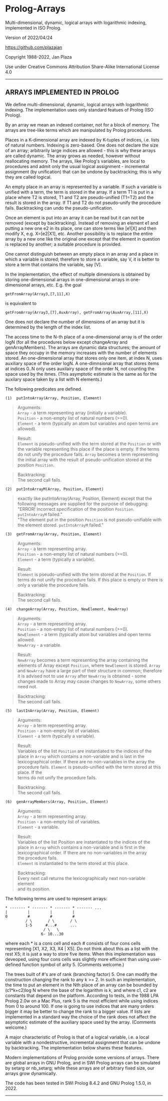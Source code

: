 # Prolog-Arrays

Multi-dimensional, dynamic, logical arrays with logarithmic indexing,   implemented in ISO Prolog.

Version of 2022/04/24

https://github.com/plazajan
                    
Copyright 1988-2022, Jan Plaza

Use under Creative Commons Attribution Share-Alike International License 4.0

-----------------------------------------------------------------------------

## ARRAYS IMPLEMENTED IN PROLOG
              

We define multi-dimensional, dynamic, logical arrays with logarithmic 
indexing. The implementation uses only standard featues of Prolog (ISO Prolog).

By an array we mean an indexed container, not for a block of memory.
The arrays are tree-like terms which are manipulated by Prolog procedures.

Places in a K-dimensional array are indexed by K-tuples of indices,
i.e. lists of natural numbers. Indexing is zero-based.
One does not declare the size of an array; arbitrarily large indices
are allowed - this is why these arrays are called dynamic. 
The array grows as needed, however without reallocating memory. 
The arrays, like Prolog's variables, are local to procedures and admit only 
the usual logical assignment - incremental assignment (by unification) 
that can be undone by backtracking; this is why they are called logical. 
   
An empty place in an array is represented by a variable. If such a
variable is unified with a term, the term is stored in the array. 
If a term T1 is put in a place where T2 is stored, T1 and T2 are
pseudo-unified (T1=T2) and the result is stored in the array. 
If T1 and T2 do not pseudo-unify the procedure fails. 
Backtracking can undo the pseudo-unification. 

Once an element is put into an array it can be read but it can not be
removed (except by backtracking). Instead of removing an
element e1 and putting a new one e2 in its place, one can store terms like
[e1|X] and then modify X, e.g. X=[e2|X1], etc. Another
possibility is to replace the entire array by a new one like
the original one except that the element in question is replaced by another;
a suitable procedure is provided. 
   
One cannot distinguish between an empty place in an array and a
place in which a variable is stored; therefore to store a variable, say V,
it is better to store a term that contains the variable, say [V]. 

In the implementation, the effect of multiple dimensions is obtained by
storing one-dimensional arrays in one-dimensional arrays in
one-dimensional arrays, etc. E.g. the goal 
 
    getFromArray(Array3,[7,11],X) 

is equivalent to 

    getFromArray(Array3,[7],AuxArray), getFromArray(AuxArray,[11],X)
    
One does not declare the number of dimensions of an array but it is
determined by the length of the index list. 
   
The access time to the N-th place of a one-dimensional array is of the order
logN (for all the procedures below except changeArray and genArrayMembers). 
The arrays are dynamic data structures; the amount of space they occupy 
in the memory increases with the number of elements stored.
An one-dimensional array that stores only one item, at index N, 
uses auxiliary space of the order logN. 
A one-dimnsional array that stores items at indices 0..N only
uses auxilairy space of the order N, not counting the space used by the itmes. 
(This asymptotic estimate is the same as for the auxilary space
taken by a list with N elements.)

The following predicates are defined.

    (1)  putIntoArray(Array, Position, Element)
  
>Arguments:  
    `Array` - a term representing array (initially a variable).  
    `Position` - a non-empty list of natural numbers (>=0).  
    `Element` - a term (typically an atom but variables and open terms are allowed).
    
>Result:  
    `Element` is pseudo-unified with the term stored at the `Position` or
      with the variable representing this place if the place is empty. If
      the terms do not unify the procedure fails.
    `Array` becomes a term representing the initial array with the result of
      pseudo-unification stored at the position `Position`.

>Backtracking:  
      The second call fails.  

    (2)  putIntoArrayM(Array, Position, Element)    
    
>exactly like putIntoArray(Array, Position, Element) except that the
   following messages are supplied for the purpose of debugging:   
   "ERROR! Incorrect specification of the position `Position`.
    `putIntoArrayM` failed."   
   "The element put in the position `Position` is not 
    pseudo-unifiable with the element stored.
    `putIntoArrayM` failed."

    (3)  getFromArray(Array, Position, Element)  
    
>Arguments:   
      `Array` - a term representing array.   
      `Position` - a non-empty list of natural numbers (>=0).  
      `Element` - a term (typically a variable).
       
>Result:  
      `Element` is pseudo-unified with the term stored at the `Position`. If
      terms do not unify the procedure fails. If this place is empty or there
      is only a variable the procedure fails.

>Backtracking:  
      The second call fails.  

    (4)  changeArray(Array, Position, NewElement, NewArray)  
    
>Arguments:  
      `Array` - a term representing array.  
      `Position` - a non-empty list of natural numbers (>=0).  
      `NewElement` - a term (typically atom but variables and open terms allowed.  
      `NewArray` - a variable.
   
>Result:  
      `NewArray` becomes a term representing the array containing the             
      elements of Array except `Position`, where `NewElement` is
      stored. `Array` and `NewArray` have a large part of their structure in
      common; therefore it is advised not to use `Array` after `NewArray` is 
      obtained - some changes made to Array may cause changes to
      `NewArray`, some others need not.
   
>Backtracking:  
      The second call fails.  

    (5)  lastInArray(Array, Position, Element)  
    
>Arguments:   
      `Array` - a term representing array.   
      `Position` - a non-empty list of variables.  
      `Element` - a term (typically a variable).  
   
>Result:  
      Variables of the list `Position` are instantiated to the indices of the 
      place in `Array` which contains a non-variable and is last in the
      lexicographical order. If there are no non-variables in the array the
      procedure fails.
      `Element` is pseudo-unified with the term stored at this place. If the    
      terms do not unify the procedure fails.

>Backtracking:  
      The second call fails.  

    (6)  genArrayMembers(Array, Position, Element)  
    
> Arguments:   
      `Array` - a term representing array.   
      `Position` - a non-empty list of variables.  
      `Element` - a variable.  
   
>Result:  
      Variables of the list Position are instantiated to the indices of the    
      place in `Array` which contains a non-variable and is first in the  
      lexicographical order. If there are no non-variables in the array    
      the procedure fails.  
      `Element` is instantiated to the term stored at this place.  
   
>Backtracking:  
      Every next call returns the lexicographically next non-variable element   
      and its position.  


The following terms are used to represent arrays:


    * ------- * ------- * ------- * ------- ...
    |         |         |         |
    0         #         #         #
             / \       / \       / \
             1-5      #...#      ...  
                     / \   \
                    6- 10...30

where each * is a cons cell and each # consists of four cons cells
representing [X1, X2, X3, X4 | X5]. Do not think about this as a list 
with the rest X5; it is just a way to store five items. 
When this implementation was deveoped, using four cons cells 
was slightly more efficient than using user-defined function symbol of
arity 5. (Comments welcome.)

The trees built of #'s are of rank (branching factor) 5. One can modify the
construction changing the rank to any k >= 2. In such an implementation,
the time to put an element in the Nth place of an array can be bounded
by (c1*k+c2)log N where the base of the logarithm is k, and where c1, c2
are constants that depend on the platform. 
According to tests, in the 1988 LPA Prolog 2.0w on a Mac Plus, rank 5 is 
the most efficient while using indices from 0 to around 100. If one is going
to use indices that are many orders bigger it may be better to change the
rank to a bigger value. If lists are implemented in a standard way 
the choice of the rank does not affect the asymptotic estimate of the 
auxiliary space used by the array. (Comments welcome.)

A major characteristic of Prolog is that of a logical variable, i.e. a
local variable with a nondestructive, incremental assignment that can be
undone by backtracking. The implementation below shares these features.
 
Modern implementations of Prolog provide some versions of arrays. 
There are global arrays in GNU Prolog, and in SWI Prolog arrays 
can be simulated by setarg or nb_setarg; while these arrays are 
of arbitrary fixed size, our arrays grow dynamically.

The code has been tested in SWI Prolog 8.4.2 and GNU Prolog 1.5.0, in 2022.

-----------------------------------------------------------------------------
